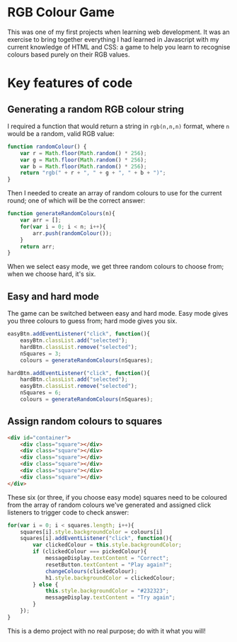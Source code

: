 # RGB Colour Game
This was one of my first projects when learning web development. It was an exercise to bring together everything I had learned in Javascript with my current knowledge of HTML and CSS: a game to help you learn to recognise colours based purely on their RGB values.

# Key features of code
## Generating a random RGB colour string
I required a function that would return a string in `rgb(n,n,n)` format, where `n` would be a random, valid RGB value:
```javascript
function randomColour() {
	var r = Math.floor(Math.random() * 256);
	var g = Math.floor(Math.random() * 256);
	var b = Math.floor(Math.random() * 256);
	return "rgb(" + r + ", " + g + ", " + b + ")";
}
```
Then I needed to create an array of random colours to use for the current round; one of which will be the correct answer:
```javascript
function generateRandomColours(n){
	var arr = [];
	for(var i = 0; i < n; i++){
		arr.push(randomColour());
	}
	return arr;
}
```
When we select easy mode, we get three random colours to choose from; when we choose hard, it's six.

## Easy and hard mode
The game can be switched between easy and hard mode. Easy mode gives you three colours to guess from; hard mode gives you six.
```javascript
easyBtn.addEventListener("click", function(){
	easyBtn.classList.add("selected");
	hardBtn.classList.remove("selected");
	nSquares = 3;
	colours = generateRandomColours(nSquares);
```
```javascript
hardBtn.addEventListener("click", function(){
	hardBtn.classList.add("selected");
	easyBtn.classList.remove("selected");
	nSquares = 6;
	colours = generateRandomColours(nSquares);
```
## Assign random colours to squares
```HTML
<div id="container">
	<div class="square"></div>
	<div class="square"></div>
	<div class="square"></div>
	<div class="square"></div>
	<div class="square"></div>
	<div class="square"></div>
</div>
```
These six (or three, if you choose easy mode) squares need to be coloured from the array of random colours we've generated and assigned click listeners to trigger code to check answer:
```javascript
for(var i = 0; i < squares.length; i++){
	squares[i].style.backgroundColor = colours[i]
	squares[i].addEventListener("click", function(){
		var clickedColour = this.style.backgroundColor;
		if (clickedColour === pickedColour){
			messageDisplay.textContent = "Correct";
			resetButton.textContent = "Play again?";
			changeColours(clickedColour);
			h1.style.backgroundColor = clickedColour;
		} else {
			this.style.backgroundColor = "#232323";
			messageDisplay.textContent = "Try again";
		}
	});
}
```
This is a demo project with no real purpose; do with it what you will!
